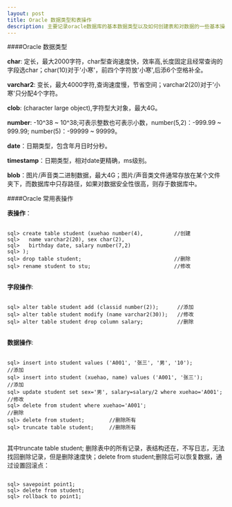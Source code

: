 ```yaml
---
layout: post 
title: Oracle 数据类型和表操作 
description: 主要记录oracle数据库的基本数据类型以及如何创建表和对数据的一些基本操作。 
---
```


####Oracle 数据类型 

<span class="circle"></span><b>char</b>: 定长，最大2000字符，char型查询速度快，效率高,长度固定且经常查询的字段选char；char(10)对于'小寒'，前四个字符放'小寒',后添6个空格补全。 

<span class="circle"></span><b>varchar2</b>: 变长，最大4000字符,查询速度慢，节省空间；varchar2(20)对于'小寒'只分配4个字符。 

<span class="circle"></span><b>clob</b>: (character large object),字符型大对象，最大4G。 

<span class="circle"></span><b>number</b>: -10^38 ~ 10^38;可表示整数也可表示小数，number(5,2)：-999.99 ~ 999.99; number(5)：-99999 ~ 99999。 

<span class="circle"></span><b>date</b>：日期类型，包含年月日时分秒。

<span class="circle"></span><b>timestamp</b>：日期类型，相对date更精确，ms级别。

<span class="circle"></span><b>blob</b>：图片/声音类二进制数据，最大4G；图片/声音类文件通常存放在某个文件夹下，而数据库中只存路径，如果对数据安全性很高，则存于数据库中。

####Oracle 常用表操作 

<b>表操作</b>：

<pre>
<code id='code-customize'>
sql> create table student (xuehao number(4),          //创建
sql>   name varchar2(20), sex char(2),
sql>   birthday date, salary number(7,2)
sql> ); 
sql> drop table student;                              //删除
sql> rename student to stu;                           //修改
</code>
</pre>

<b>字段操作</b>:
<pre>
<code id='code-customize'>
sql> alter table student add (classid number(2));      //添加 
sql> alter table student modify (name varchar2(30));   //修改 
sql> alter table student drop column salary;           //删除 
</code>
</pre>

<b>数据操作</b>:

<pre>
<code id='code-customize'>
sql> insert into student values ('A001', '张三', '男', '10');          //添加 
sql> insert into student (xuehao, name) values ('A001', '张三');       //添加 
sql> update student set sex='男', salary=salary/2 where xuehao='A001'; //修改
sql> delete from student where xuehao='A001';                          //删除 
sql> delete from student;        //删除所有 
sql> truncate table student;     //删除所有 
</code>
</pre>

其中truncate table student; 删除表中的所有记录，表结构还在，不写日志，无法找回删除记录，但是删除速度快；delete from student;删除后可以恢复数据，通过设置回滚点：

<pre>
<code id='code-customize'>
sql> savepoint point1; 
sql> delete from student; 
sql> rollback to point1; 
</code>
</pre>

